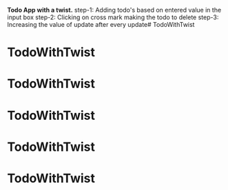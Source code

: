 **Todo App with a twist.**
step-1: Adding todo's based on entered value in the input box
step-2: Clicking on cross mark making the todo to delete
step-3: Increasing the value of update after every update# TodoWithTwist
# TodoWithTwist
# TodoWithTwist
# TodoWithTwist
# TodoWithTwist
# TodoWithTwist

